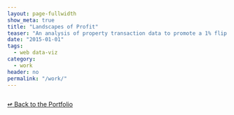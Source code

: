 ```yaml
---
layout: page-fullwidth
show_meta: true
title: "Landscapes of Profit"
teaser: "An analysis of property transaction data to promote a 1% flip tax in NYC."
date: "2015-01-01"
tags:
  - web data-viz 
category:
  - work
header: no
permalink: "/work/"
---
```





  <a href="{{site.url}}{{site.baseurl}}/images/" target="_blank">
    <img class="portfolio" src="{{site.url}}{{site.baseurl}}/images/" alt="">
  </a>



[<span class="back-arrow">&#8619;</span> Back to the Portfolio](/work/work.md)